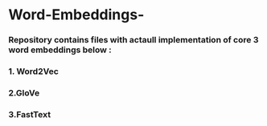 # Word-Embeddings-
### Repository contains files with actaull implementation of core 3 word embeddings below :

### 1. Word2Vec
### 2.GloVe
### 3.FastText

